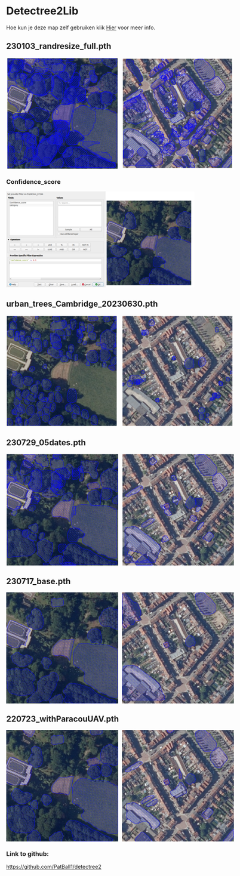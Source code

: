 # Detectree2Lib
Hoe kun je deze map zelf gebruiken klik [Hier](docs/README.md) voor meer info.

## 230103_randresize_full.pth
<div style="display: flex; gap: 10px;">
    <img src="./img/randresize1.png" alt="randresize model" width="300px">
    <img src="./img/randresize2.png" alt="randresize model" width="300px">
</div>


### Confidence_score
![Confidence_score](./img/ConfScore.png)

## urban_trees_Cambridge_20230630.pth
<div style="display: flex; gap: 10px;">
    <img src="./img/Cambridge1.png" alt="Cambridge model" width="300px">
    <img src="./img/Cambridge2.png" alt="Cambridge model" width="300px">
</div>


## 230729_05dates.pth
<div style="display: flex; gap: 10px;">
    <img src="./img/dates1.png" alt="dates model" width="300px">
    <img src="./img/dates2.png" alt="dates model" width="300px">
</div>


## 230717_base.pth
<div style="display: flex; gap: 10px;">
    <img src="./img/base1.png" alt="base model" width="300px">
    <img src="./img/base2.png" alt="base model" width="300px">
</div>

## 220723_withParacouUAV.pth
<div style="display: flex; gap: 10px;">
    <img src="./img/withParacouUAV1.png" alt="withParacouUAV model" width="300px">
    <img src="./img/withParacouUAV2.png" alt="withParacouUAV model" width="300px">
</div>


### Link to github: 
https://github.com/PatBall1/detectree2 


